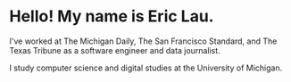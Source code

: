 # Hello! My name is Eric Lau.

I've worked at The Michigan Daily, The San Francisco Standard, and The Texas Tribune as a software engineer and data journalist.

I study computer science and digital studies at the University of Michigan.
